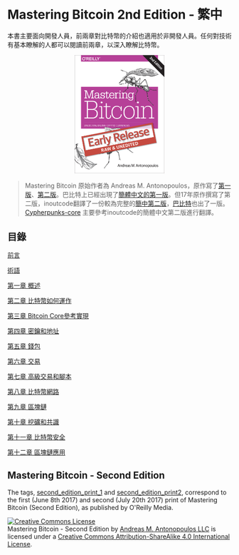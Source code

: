 # Mastering Bitcoin 2nd Edition - 繁中

本書主要面向開發人員，前兩章對比特幣的介紹也適用於非開發人員。任何對技術有基本瞭解的人都可以閱讀前兩章，以深入瞭解比特幣。

<center>
<img src="https://raw.githubusercontent.com/bitcoinbook/bitcoinbook/develop/images/cover.png" width="40%" height="40%" />
</center>


> Mastering Bitcoin 原始作者為 Andreas M. Antonopoulos，原作寫了[第一版](https://github.com/bitcoinbook/bitcoinbook/releases/tag/Edition1Print1)、[第二版](https://github.com/bitcoinbook/bitcoinbook/releases/tag/second_edition_print_1)。巴比特上已經出現了[簡體中文的第一版](http://v1.8btc.com/books/261/master_bitcoin/_book/)。但17年原作撰寫了第二版，inoutcode翻譯了一份較為完整的[簡中第二版](https://github.com/inoutcode/bitcoin_book_2nd)，[巴比特](http://v1.8btc.com/books/261/master_bitcoin/_book/)也出了一版。
> [Cypherpunks-core](https://github.com/cypherpunks-core) 主要參考inoutcode的簡體中文第二版進行翻譯。

## 目錄

[前言](前言.asciidoc)

[術語](術語.asciidoc)

[第一章 概述](第一章.asciidoc)

[第二章 比特幣如何運作](第二章.asciidoc)

[第三章 Bitcoin Core參考實現](第三章.asciidoc)

[第四章 密鑰和地址](第四章.asciidoc)

[第五章 錢包](第五章.asciidoc)

[第六章 交易](第六章.asciidoc)

[第七章 高級交易和腳本](第七章.asciidoc)

[第八章 比特幣網路](第八章.asciidoc)

[第九章 區塊鏈](第九章.asciidoc)

[第十章 挖礦和共識](第十章.asciidoc)

[第十一章 比特幣安全](第十一章.asciidoc)

[第十二章 區塊鏈應用](第十二章.asciidoc)

## Mastering Bitcoin - Second Edition

The tags, [second_edition_print_1](https://github.com/bitcoinbook/bitcoinbook/releases/tag/second_edition_print_1) and  [second_edition_print2](https://github.com/bitcoinbook/bitcoinbook/releases/tag/second_edition_print2), correspond to the first (June 8th 2017) and second (July 20th 2017) print of Mastering Bitcoin (Second Edition), as published by O'Reilly Media.

<a rel="license" href="http://creativecommons.org/licenses/by-sa/4.0/"><img alt="Creative Commons License" style="border-width:0" src="https://i.creativecommons.org/l/by-sa/4.0/88x31.png" /></a><br /><span xmlns:dct="http://purl.org/dc/terms/" href="http://purl.org/dc/dcmitype/Text" property="dct:title" rel="dct:type">Mastering Bitcoin - Second Edition</span> by <a xmlns:cc="http://creativecommons.org/ns#" href="https://antonopoulos.com/" property="cc:attributionName" rel="cc:attributionURL">Andreas M. Antonopoulos LLC</a> is licensed under a <a rel="license" href="http://creativecommons.org/licenses/by-sa/4.0/">Creative Commons Attribution-ShareAlike 4.0 International License</a>.